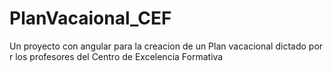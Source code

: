 # PlanVacaional_CEF
Un proyecto con angular para la creacion de un Plan vacacional dictado por r los profesores del Centro de Excelencia Formativa
